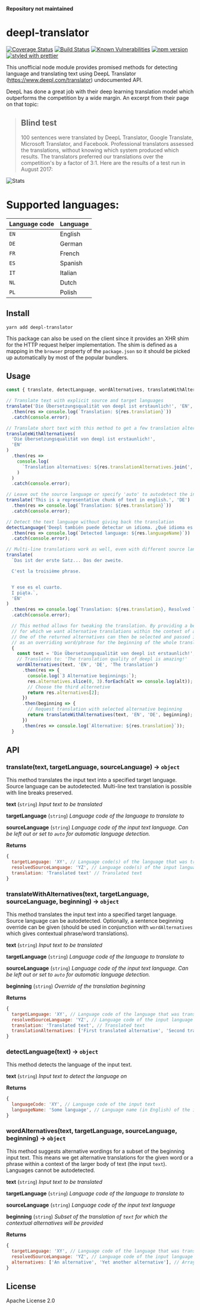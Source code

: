**Repository not maintained**

# deepl-translator

[![Coverage Status](https://coveralls.io/repos/github/vsetka/deepl-translator/badge.svg?branch=master)](https://coveralls.io/github/vsetka/deepl-translator?branch=master)
[![Build Status](https://travis-ci.org/vsetka/deepl-translator.svg?branch=master)](https://travis-ci.org/vsetka/deepl-translator)
[![Known Vulnerabilities](https://snyk.io/test/github/vsetka/deepl-translator/badge.svg)](https://snyk.io/test/github/vsetka/deepl-translator)
[![npm version](https://img.shields.io/npm/v/deepl-translator.svg)](https://www.npmjs.com/package/deepl-translator)
[![styled with prettier](https://img.shields.io/badge/styled_with-prettier-ff69b4.svg)](#badge)

This unofficial node module provides promised methods for detecting language and translating text using DeepL Translator (https://www.deepl.com/translator) undocumented API.

DeepL has done a great job with their deep learning translation model which outperforms the competition by a wide margin. An excerpt from their page on that topic:

> ## Blind test
> 100 sentences were translated by DeepL Translator, Google Translate, Microsoft Translator, and Facebook. Professional translators assessed the translations, without knowing which system produced which results. The translators preferred our translations over the competition's by a factor of 3:1. Here are the results of a test run in August 2017:

![Stats](https://raw.githubusercontent.com/vsetka/deepl-translator/c0076cf2b7324c310725ea615bf972a6289ffe83/stats.png)

# Supported languages:

| **Language code**   | **Language**
|:--------------------|:---------------------------------------------------------------
| `EN`                | English
| `DE`                | German
| `FR`                | French
| `ES`                | Spanish
| `IT`                | Italian
| `NL`                | Dutch
| `PL`                | Polish

## Install 

```
yarn add deepl-translator
```

This package can also be used on the client since it provides an XHR shim for the HTTP request helper implementation. The shim is defined as a mapping in the `browser` property of the `package.json` so it should be picked up automatically by most of the popular bundlers.

## Usage

```javascript
const { translate, detectLanguage, wordAlternatives, translateWithAlternatives } = require('deepl-translator');

// Translate text with explicit source and target languages
translate('Die Übersetzungsqualität von deepl ist erstaunlich!', 'EN', 'DE')
  .then(res => console.log(`Translation: ${res.translation}`))
  .catch(console.error);

// Translate short text with this method to get a few translation alternatives
translateWithAlternatives(
  'Die Übersetzungsqualität von deepl ist erstaunlich!',
  'EN'
)
  .then(res =>
    console.log(
      `Translation alternatives: ${res.translationAlternatives.join(', ')}`
    )
  )
  .catch(console.error);

// Leave out the source language or specify 'auto' to autodetect the input
translate('This is a representative chunk of text in english.', 'DE')
  .then(res => console.log(`Translation: ${res.translation}`))
  .catch(console.error);

// Detect the text language without giving back the translation
detectLanguage('Deepl también puede detectar un idioma. ¿Qué idioma es este?')
  .then(res => console.log(`Detected language: ${res.languageName}`))
  .catch(console.error);

// Multi-line translations work as well, even with different source languages mixed in
translate(
  `Das ist der erste Satz... Das der zweite.

  C'est la troisième phrase.


  Y ese es el cuarto.
  I piąta.`,
  'EN'
)
  .then(res => console.log(`Translation: ${res.translation}, Resolved languages: ${res.resolvedSourceLanguage}`))
  .catch(console.error);

  // This method allows for tweaking the translation. By providing a beginning, we define a word or a phrase
  // for which we want alternative translations within the context of a larger body of text (a sentence).
  // One of the returned alternatives can then be selected and passed into translateWithAlternatives
  // as an overriding word/phrase for the beginning of the whole translation.
  {
    const text = 'Die Übersetzungsqualität von deepl ist erstaunlich!';
    // Translates to: 'The translation quality of deepl is amazing!'
    wordAlternatives(text, 'EN', 'DE', 'The translation')
      .then(res => {
        console.log(`3 Alternative beginnings:`);
        res.alternatives.slice(0, 3).forEach(alt => console.log(alt));
        // Choose the third alternetive
        return res.alternatives[2];
      })
      .then(beginning => {
        // Request translation with selected alternative beginning
        return translateWithAlternatives(text, 'EN', 'DE', beginning);
      })
      .then(res => console.log(`Alternative: ${res.translation}`));
  }
```

## API

### translate(text, targetLanguage, sourceLanguage) -&gt; `object`
This method translates the input text into a specified target language. Source language can be autodetected. Multi-line text translation is possible with
line breaks preserved.

**text** (`string`) *Input text to be translated*

**targetLanguage** (`string`) *Language code of the language to translate to*

**sourceLanguage** (`string`) *Language code of the input text language. Can be left out or set to `auto` for automatic language detection.*

**Returns**
```javascript
{
  targetLanguage: 'XY', // Language code(s) of the language that was translate to
  resolvedSourceLanguage: 'YZ', // Language code(s) of the input language (resolved automatically for autodetect)
  translation: 'Translated text' // Translated text
}
```

### translateWithAlternatives(text, targetLanguage, sourceLanguage, beginning) -&gt; `object`
This method translates the input text into a specified target language. Source language can be autodetected. Optionally, a sentence beginning override can be given (should be used in conjunction with `wordAlternatives` which gives contextual phrase/word translations).

**text** (`string`) *Input text to be translated*

**targetLanguage** (`string`) *Language code of the language to translate to*

**sourceLanguage** (`string`) *Language code of the input text language. Can be left out or set to `auto` for automatic language detection.*

**beginning** (`string`) *Override of the translation beginning*

**Returns**
```javascript
{
  targetLanguage: 'XY', // Language code of the language that was translate to
  resolvedSourceLanguage: 'YZ', // Language code of the input language (resolved automatically for autodetect)
  translation: 'Translated text', // Translated text
  translationAlternatives: ['First translated alternative', 'Second translated alternative']
}
```

### detectLanguage(text) -&gt; `object`
This method detects the language of the input text.

**text** (`string`) *Input text to detect the language on*

**Returns**
```javascript
{
  languageCode: 'XY', // Language code of the input text
  languageName: 'Some language', // Language name (in English) of the input text
}
```

### wordAlternatives(text, targetLanguage, sourceLanguage, beginning) -&gt; `object`
This method suggests alternative wordings for a subset of the beginning input text. This means we get alternative translations for the given word or a phrase within a context of the larger body of text (the input `text`). Languages cannot be autodetected.

**text** (`string`) *Input text to be translated*

**targetLanguage** (`string`) *Language code of the language to translate to*

**sourceLanguage** (`string`) *Language code of the input text language*

**beginning** (`string`) *Subset of the translation of `text` for which the contextual alternatives will be provided*

**Returns**
```javascript
{
  targetLanguage: 'XY', // Language code of the language that was translate to
  resolvedSourceLanguage: 'YZ', // Language code of the input language
  alternatives: ['An alternative', 'Yet another alternative'], // Array of alternative sentence beginnings
}
```

## License

Apache License 2.0
